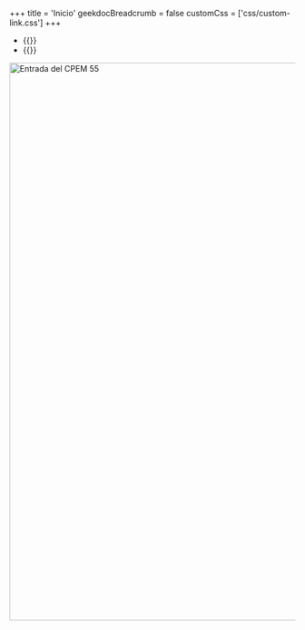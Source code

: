 +++
title = 'Inicio'
geekdocBreadcrumb = false
customCss = ['css/custom-link.css']
+++

- {{<link href="resoluciones">}}
- {{<link href="acuerdos">}}

<img src="img/entrada-edificio-min.jpg" alt="Entrada del CPEM 55" width="983">
